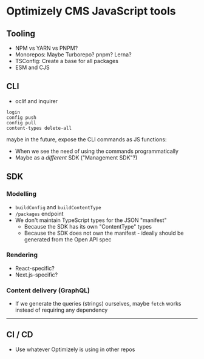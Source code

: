 # Optimizely CMS JavaScript tools

## Tooling

- NPM vs YARN vs PNPM?
- Monorepos: Maybe Turborepo? pnpm? Lerna?
- TSConfig: Create a base for all packages
- ESM and CJS

## CLI

- oclif and inquirer

```
login
config push
config pull
content-types delete-all
```

maybe in the future, expose the CLI commands as JS functions:

- When we see the need of using the commands programmatically
- Maybe as a _different_ SDK ("Management SDK"?)

## SDK

### Modelling

- `buildConfig` and `buildContentType`
- `/packages` endpoint
- We don't maintain TypeScript types for the JSON "manifest"
  - Because the SDK has its own "ContentType" types
  - Because the SDK does not own the manifest - ideally should be generated from the Open API spec

### Rendering

- React-specific?
- Next.js-specific?

### Content delivery (GraphQL)

- If we generate the queries (strings) ourselves, maybe `fetch` works instead of requiring any dependency

---

## CI / CD

- Use whatever Optimizely is using in other repos
